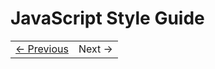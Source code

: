 # JavaScript Style Guide


<table><tr><td><a href="../Chapter-3/README.md">&larr; Previous</a></td><td>Next &rarr;</td></tr></table>
